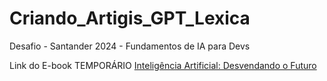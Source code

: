 # Criando_Artigis_GPT_Lexica

Desafio - Santander 2024 - Fundamentos de IA para Devs

Link do E-book TEMPORÁRIO
[Inteligência Artificial: Desvendando o Futuro](https://github.com/DeaMaduS/Criando_Artigos_GPT_Lexica/blob/main/Artigo/3D%20Print%3A%20Revolutionizing%20Immobilization%20Techniques%20ith%20Personalized%20Care%20and%20ComfortAbstract.pdf)
